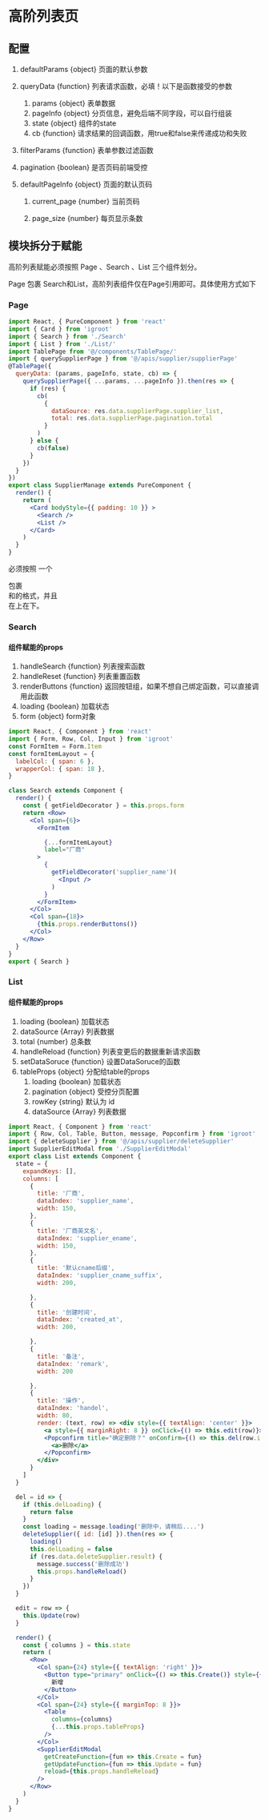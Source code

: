 # 高阶列表页

## 配置

1. defaultParams  {object}  页面的默认参数

2. queryData {function} 列表请求函数，必填！以下是函数接受的参数

   1. params {object} 表单数据
   2. pageInfo {object} 分页信息，避免后端不同字段，可以自行组装
   3. state {object} 组件的state
   4. cb {function} 请求结果的回调函数，用true和false来传递成功和失败

3. filterParams {function} 表单参数过滤函数

4. pagination {boolean} 是否页码前端受控

5. defaultPageInfo {object} 页面的默认页码

   1. current_page  {number} 当前页码

   2. page_size {number} 每页显示条数

        

## 模块拆分于赋能

高阶列表赋能必须按照 Page 、Search 、List 三个组件划分。

Page 包裹 Search和List，高阶列表组件仅在Page引用即可。具体使用方式如下

### Page

```jsx
import React, { PureComponent } from 'react'
import { Card } from 'igroot'
import { Search } from './Search'
import { List } from './List/'
import TablePage from '@/components/TablePage/'
import { querySupplierPage } from '@/apis/supplier/supplierPage'
@TablePage({
  queryData: (params, pageInfo, state, cb) => {
    querySupplierPage({ ...params, ...pageInfo }).then(res => {
      if (res) {
        cb(
          {
            dataSource: res.data.supplierPage.supplier_list,
            total: res.data.supplierPage.pagination.total
          }
        )
      } else {
        cb(false)
      }
    })
  }
})
export class SupplierManage extends PureComponent {
  render() {
    return (
      <Card bodyStyle={{ padding: 10 }} >
        <Search />
        <List />
      </Card>
    )
  }
}
```

必须按照 一个<div>包裹<Search />和<List />的格式，并且<Search />在上<List />在下。

### Search

#### 组件赋能的props

1. handleSearch {function}  列表搜索函数
2. handleReset {function} 列表重置函数
3. renderButtons {function} 返回按钮组，如果不想自己绑定函数，可以直接调用此函数
4. loading {boolean} 加载状态
5. form {object} form对象

```jsx
import React, { Component } from 'react'
import { Form, Row, Col, Input } from 'igroot'
const FormItem = Form.Item
const formItemLayout = {
  labelCol: { span: 6 },
  wrapperCol: { span: 18 },
}

class Search extends Component {
  render() {
    const { getFieldDecorator } = this.props.form
    return <Row>
      <Col span={6}>
        <FormItem

          {...formItemLayout}
          label="厂商"
        >
          {
            getFieldDecorator('supplier_name')(
              <Input />
            )
          }
        </FormItem>
      </Col>
      <Col span={18}>
        {this.props.renderButtons()}
      </Col>
    </Row>
  }
}
export { Search }
```

### List

#### 组件赋能的props

1. loading {boolean} 加载状态
2. dataSource {Array} 列表数据
3. total {number} 总条数
4. handleReload {function} 列表变更后的数据重新请求函数
5. setDataSoruce  {function} 设置DataSoruce的函数
6. tableProps {object} 分配给table的props
   1. loading {boolean} 加载状态
   2. pagination {object} 受控分页配置
   3. rowKey {string} 默认为 id
   4. dataSource  {Array} 列表数据

```jsx
import React, { Component } from 'react'
import { Row, Col, Table, Button, message, Popconfirm } from 'igroot'
import { deleteSupplier } from '@/apis/supplier/deleteSupplier'
import SupplierEditModal from './SupplierEditModal'
export class List extends Component {
  state = {
    expandKeys: [],
    columns: [
      {
        title: '厂商',
        dataIndex: 'supplier_name',
        width: 150,
      },
      {
        title: '厂商英文名',
        dataIndex: 'supplier_ename',
        width: 150,
      },
      {
        title: '默认cname后缀',
        dataIndex: 'supplier_cname_suffix',
        width: 200,

      },
      {
        title: '创建时间',
        dataIndex: 'created_at',
        width: 200,

      },
      {
        title: '备注',
        dataIndex: 'remark',
        width: 200

      },
      {
        title: '操作',
        dataIndex: 'handel',
        width: 80,
        render: (text, row) => <div style={{ textAlign: 'center' }}>
          <a style={{ marginRight: 8 }} onClick={() => this.edit(row)}>编辑</a>
          <Popconfirm title="确定删除？" onConfirm={() => this.del(row.id)}>
            <a>删除</a>
          </Popconfirm>
        </div>
      }
    ]
  }

  del = id => {
    if (this.delLoading) {
      return false
    }
    const loading = message.loading('删除中，请稍后....')
    deleteSupplier({ id: [id] }).then(res => {
      loading()
      this.delLoading = false
      if (res.data.deleteSupplier.result) {
        message.success('删除成功')
        this.props.handleReload()
      }
    })
  }

  edit = row => {
    this.Update(row)
  }

  render() {
    const { columns } = this.state
    return (
      <Row>
        <Col span={24} style={{ textAlign: 'right' }}>
          <Button type="primary" onClick={() => this.Create()} style={{ marginRight: 8 }}>
            新增
          </Button>
        </Col>
        <Col span={24} style={{ marginTop: 8 }}>
          <Table
            columns={columns}
            {...this.props.tableProps}
          />
        </Col>
        <SupplierEditModal
          getCreateFunction={fun => this.Create = fun}
          getUpdateFunction={fun => this.Update = fun}
          reload={this.props.handleReload}
        />
      </Row>
    )
  }
}
```

